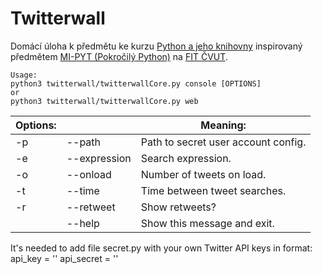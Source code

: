 # Twitterwall
 Domácí úloha k předmětu ke kurzu [Python a jeho knihovny](http://naucse.python.cz/2017/pyknihovny-brno/) inspirovaný předmětem [MI-PYT (Pokročilý Python)](http://bk.fit.cvut.cz/cz/predmety/00/00/00/00/00/00/04/87/12/p4871206.html) na [FIT ČVUT](http://fit.cvut.cz/).

	Usage:
    python3 twitterwall/twitterwallCore.py console [OPTIONS]
    or
    python3 twitterwall/twitterwallCore.py web

| Options: 	|          	| Meaning:                             	|
|-------	|--------------	|-------------------------------------	|
| -p    	| --path       	| Path to secret user account config. 	|
| -e    	| --expression 	| Search expression.                  	|
| -o    	| --onload     	| Number of tweets on load.           	|
| -t    	| --time        	| Time between tweet searches.        	|
| -r    	| --retweet     	| Show retweets?                      	|
|       	| --help       	| Show this message and exit.         	|

It's needed to add file secret.py with your own Twitter API keys in format:
    api_key = '<insert key here>'
    api_secret = '<insert super secret key here>'
